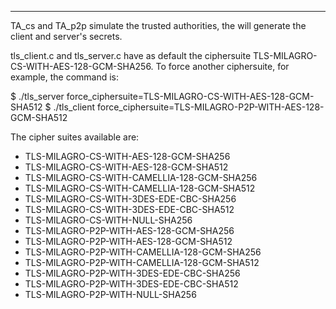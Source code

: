 
**********************************************************

TA_cs and TA_p2p simulate the trusted authorities, the
will generate the client and server's secrets.  

tls_client.c and tls_server.c have as default the
ciphersuite TLS-MILAGRO-CS-WITH-AES-128-GCM-SHA256.
To force another ciphersuite, for example, the command is:

$ ./tls_server force_ciphersuite=TLS-MILAGRO-CS-WITH-AES-128-GCM-SHA512
$ ./tls_client force_ciphersuite=TLS-MILAGRO-P2P-WITH-AES-128-GCM-SHA512

The cipher suites available are:

* TLS-MILAGRO-CS-WITH-AES-128-GCM-SHA256
* TLS-MILAGRO-CS-WITH-AES-128-GCM-SHA512
* TLS-MILAGRO-CS-WITH-CAMELLIA-128-GCM-SHA256
* TLS-MILAGRO-CS-WITH-CAMELLIA-128-GCM-SHA512
* TLS-MILAGRO-CS-WITH-3DES-EDE-CBC-SHA256
* TLS-MILAGRO-CS-WITH-3DES-EDE-CBC-SHA512
* TLS-MILAGRO-CS-WITH-NULL-SHA256
* TLS-MILAGRO-P2P-WITH-AES-128-GCM-SHA256
* TLS-MILAGRO-P2P-WITH-AES-128-GCM-SHA512
* TLS-MILAGRO-P2P-WITH-CAMELLIA-128-GCM-SHA256
* TLS-MILAGRO-P2P-WITH-CAMELLIA-128-GCM-SHA512
* TLS-MILAGRO-P2P-WITH-3DES-EDE-CBC-SHA256
* TLS-MILAGRO-P2P-WITH-3DES-EDE-CBC-SHA512
* TLS-MILAGRO-P2P-WITH-NULL-SHA256

